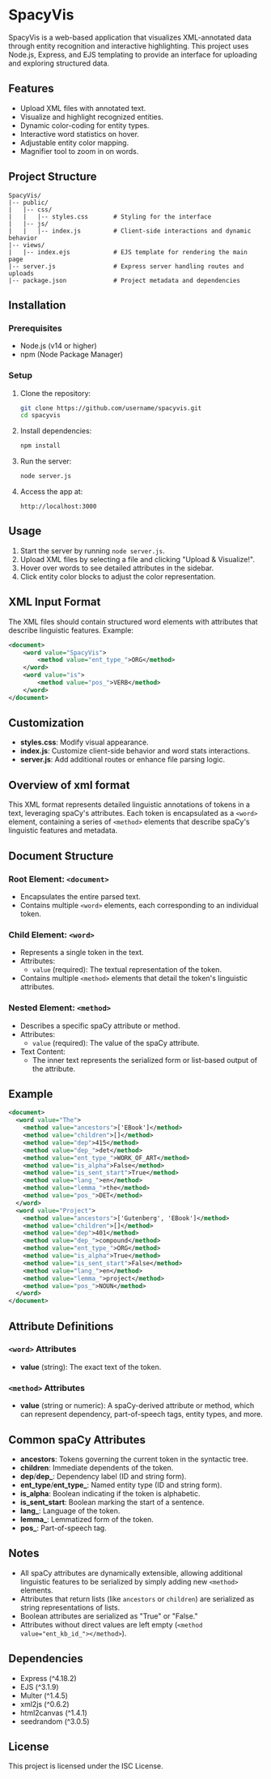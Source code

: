 # SpacyVis

SpacyVis is a web-based application that visualizes XML-annotated data through entity recognition and interactive highlighting. This project uses Node.js, Express, and EJS templating to provide an interface for uploading and exploring structured data.

## Features
- Upload XML files with annotated text.
- Visualize and highlight recognized entities.
- Dynamic color-coding for entity types.
- Interactive word statistics on hover.
- Adjustable entity color mapping.
- Magnifier tool to zoom in on words.

## Project Structure
```
SpacyVis/
|-- public/
|   |-- css/
|   |   |-- styles.css       # Styling for the interface
|   |-- js/
|   |   |-- index.js         # Client-side interactions and dynamic behavior
|-- views/
|   |-- index.ejs            # EJS template for rendering the main page
|-- server.js                # Express server handling routes and uploads
|-- package.json             # Project metadata and dependencies
```

## Installation
### Prerequisites
- Node.js (v14 or higher)
- npm (Node Package Manager)

### Setup
1. Clone the repository:
   ```bash
   git clone https://github.com/username/spacyvis.git
   cd spacyvis
   ```
2. Install dependencies:
   ```bash
   npm install
   ```

3. Run the server:
   ```bash
   node server.js
   ```
4. Access the app at:
   ```
   http://localhost:3000
   ```

## Usage
1. Start the server by running `node server.js`.
2. Upload XML files by selecting a file and clicking "Upload & Visualize!".
3. Hover over words to see detailed attributes in the sidebar.
4. Click entity color blocks to adjust the color representation.

## XML Input Format
The XML files should contain structured word elements with attributes that describe linguistic features.
Example:
```xml
<document>
    <word value="SpacyVis">
        <method value="ent_type_">ORG</method>
    </word>
    <word value="is">
        <method value="pos_">VERB</method>
    </word>
</document>
```

## Customization
- **styles.css**: Modify visual appearance.
- **index.js**: Customize client-side behavior and word stats interactions.
- **server.js**: Add additional routes or enhance file parsing logic.


## Overview of xml format
This XML format represents detailed linguistic annotations of tokens in a text, leveraging spaCy's attributes. Each token is encapsulated as a `<word>` element, containing a series of `<method>` elements that describe spaCy's linguistic features and metadata.

## Document Structure
### Root Element: `<document>`
- Encapsulates the entire parsed text.
- Contains multiple `<word>` elements, each corresponding to an individual token.

### Child Element: `<word>`
- Represents a single token in the text.
- Attributes:
  - `value` (required): The textual representation of the token.
- Contains multiple `<method>` elements that detail the token's linguistic attributes.

### Nested Element: `<method>`
- Describes a specific spaCy attribute or method.
- Attributes:
  - `value` (required): The value of the spaCy attribute.
- Text Content:
  - The inner text represents the serialized form or list-based output of the attribute.

## Example
```xml
<document>
  <word value="The">
    <method value="ancestors">['EBook']</method>
    <method value="children">[]</method>
    <method value="dep">415</method>
    <method value="dep_">det</method>
    <method value="ent_type_">WORK_OF_ART</method>
    <method value="is_alpha">False</method>
    <method value="is_sent_start">True</method>
    <method value="lang_">en</method>
    <method value="lemma_">the</method>
    <method value="pos_">DET</method>
  </word>
  <word value="Project">
    <method value="ancestors">['Gutenberg', 'EBook']</method>
    <method value="children">[]</method>
    <method value="dep">401</method>
    <method value="dep_">compound</method>
    <method value="ent_type_">ORG</method>
    <method value="is_alpha">True</method>
    <method value="is_sent_start">False</method>
    <method value="lang_">en</method>
    <method value="lemma_">project</method>
    <method value="pos_">NOUN</method>
  </word>
</document>
```

## Attribute Definitions
### `<word>` Attributes
- **value** (string): The exact text of the token.

### `<method>` Attributes
- **value** (string or numeric): A spaCy-derived attribute or method, which can represent dependency, part-of-speech tags, entity types, and more.

## Common spaCy Attributes
- **ancestors**: Tokens governing the current token in the syntactic tree.
- **children**: Immediate dependents of the token.
- **dep**/**dep_**: Dependency label (ID and string form).
- **ent_type**/**ent_type_**: Named entity type (ID and string form).
- **is_alpha**: Boolean indicating if the token is alphabetic.
- **is_sent_start**: Boolean marking the start of a sentence.
- **lang_**: Language of the token.
- **lemma_**: Lemmatized form of the token.
- **pos_**: Part-of-speech tag.

## Notes
- All spaCy attributes are dynamically extensible, allowing additional linguistic features to be serialized by simply adding new `<method>` elements.
- Attributes that return lists (like `ancestors` or `children`) are serialized as string representations of lists.
- Boolean attributes are serialized as "True" or "False."
- Attributes without direct values are left empty (`<method value="ent_kb_id_"></method>`).



## Dependencies
- Express (^4.18.2)
- EJS (^3.1.9)
- Multer (^1.4.5)
- xml2js (^0.6.2)
- html2canvas (^1.4.1)
- seedrandom (^3.0.5)

## License
This project is licensed under the ISC License.


